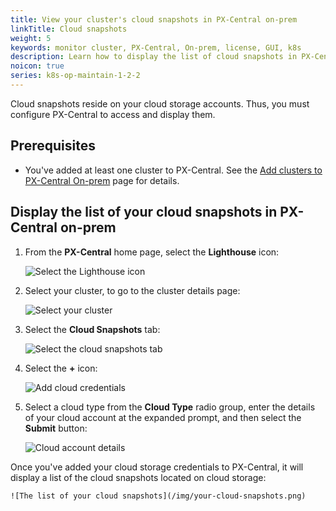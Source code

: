 ```yaml
---
title: View your cluster's cloud snapshots in PX-Central on-prem
linkTitle: Cloud snapshots
weight: 5
keywords: monitor cluster, PX-Central, On-prem, license, GUI, k8s
description: Learn how to display the list of cloud snapshots in PX-Central on-prem.
noicon: true
series: k8s-op-maintain-1-2-2
---
```


Cloud snapshots reside on your cloud storage accounts. Thus, you must configure PX-Central to access and display them.

## Prerequisites

* You've added at least one cluster to PX-Central. See the [Add clusters to PX-Central On-prem](/portworx-install-with-kubernetes/operate-and-maintain-on-kubernetes/pxcentral-onprem/add-clusters/) page for details.

## Display the list of your cloud snapshots in PX-Central on-prem

1. From the **PX-Central** home page, select the **Lighthouse** icon:

    ![Select the Lighthouse icon](/img/select-the-lighthouse-icon.png)

2. Select your cluster, to go to the cluster details page:

    ![Select your cluster](/img/select-your-cluster.png)

3. Select the **Cloud Snapshots** tab:

    ![Select the cloud snapshots tab](/img/select-cloud-snapshots.png)

4. Select the **+** icon:

    ![Add cloud credentials](/img/add-cloud-credentials.png)

5. Select a cloud type from the **Cloud Type** radio group, enter the details of your cloud account at the expanded prompt, and then select the **Submit** button:

    ![Cloud account details](/img/cloud-account-details.png)

Once you've added your cloud storage credentials to PX-Central, it will display a list of the cloud snapshots located on cloud storage:

    ![The list of your cloud snapshots](/img/your-cloud-snapshots.png)
